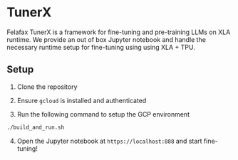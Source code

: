 # TunerX

Felafax TunerX is a framework for fine-tuning and pre-training LLMs on XLA runtime. We provide an out of box Jupyter notebook and handle the necessary runtime setup for fine-tuning using using XLA + TPU.

## Setup

1. Clone the repository

2. Ensure `gcloud` is installed and authenticated

3. Run the following command to setup the GCP environment

```bash
./build_and_run.sh
```
4. Open the Jupyter notebook at `https://localhost:888` and start fine-tuning!


